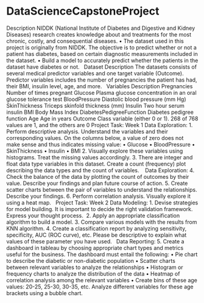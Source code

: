 # DataScienceCapstoneProject

Description
NIDDK (National Institute of Diabetes and Digestive and Kidney Diseases) research creates knowledge about and treatments for the most chronic, costly, and consequential diseases.
    • The dataset used in this project is originally from NIDDK. The objective is to predict whether or not a patient has diabetes, based on certain diagnostic measurements included in the dataset.
    • Build a model to accurately predict whether the patients in the dataset have diabetes or not.
 
Dataset Description
The datasets consists of several medical predictor variables and one target variable (Outcome). Predictor variables includes the number of pregnancies the patient has had, their BMI, insulin level, age, and more.
 
Variables
Description
Pregnancies
Number of times pregnant
Glucose
Plasma glucose concentration in an oral glucose tolerance test
BloodPressure
Diastolic blood pressure (mm Hg)
SkinThickness
Triceps skinfold thickness (mm)
Insulin
Two hour serum insulin
BMI
Body Mass Index
DiabetesPedigreeFunction
Diabetes pedigree function
Age
Age in years
Outcome
Class variable (either 0 or 1). 268 of 768 values are 1, and the others are 0
Project Task: Week 1
Data Exploration:
    1. Perform descriptive analysis. Understand the variables and their corresponding values. On the columns below, a value of zero does not make sense and thus indicates missing value:
    • Glucose
    • BloodPressure
    • SkinThickness
    • Insulin
    • BMI
    2. Visually explore these variables using histograms. Treat the missing values accordingly.
    3. There are integer and float data type variables in this dataset. Create a count (frequency) plot describing the data types and the count of variables. 
 
Data Exploration:
    4. Check the balance of the data by plotting the count of outcomes by their value. Describe your findings and plan future course of action.
    5. Create scatter charts between the pair of variables to understand the relationships. Describe your findings.
    6. Perform correlation analysis. Visually explore it using a heat map.
 
Project Task: Week 2
Data Modeling:
    1. Devise strategies for model building. It is important to decide the right validation framework. Express your thought process. 
    2. Apply an appropriate classification algorithm to build a model.
    3. Compare various models with the results from KNN algorithm.
    4. Create a classification report by analyzing sensitivity, specificity, AUC (ROC curve), etc.
Please be descriptive to explain what values of these parameter you have used.
 
Data Reporting:
    5. Create a dashboard in tableau by choosing appropriate chart types and metrics useful for the business. The dashboard must entail the following:
    • Pie chart to describe the diabetic or non-diabetic population
    • Scatter charts between relevant variables to analyze the relationships
    • Histogram or frequency charts to analyze the distribution of the data
    • Heatmap of correlation analysis among the relevant variables
    • Create bins of these age values: 20-25, 25-30, 30-35, etc. Analyze different variables for these age brackets using a bubble chart.
